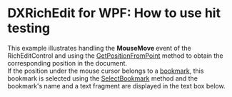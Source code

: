 # DXRichEdit for WPF: How to use hit testing


<p>This example illustrates handling the <strong>MouseMove </strong>event of the RichEditControl and using the <a href="http://documentation.devexpress.com/#WPF/DevExpressXpfRichEditRichEditControl_GetPositionFromPointtopic"><u>GetPositionFromPoint</u></a> method to obtain the corresponding position in the document. <br />
If the position under the mouse cursor belongs to a <a href="http://documentation.devexpress.com/#WPF/CustomDocument9103"><u>bookmark</u></a>, this bookmark is selected using the <a href="http://documentation.devexpress.com/#CoreLibraries/DevExpressXtraRichEditAPINativeSubDocument_SelectBookmarktopic"><u>SelectBookmark</u></a> method and the bookmark's name and a text fragment are displayed in the text box below.</p>

<br/>


